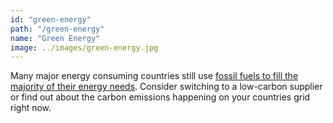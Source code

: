 ```yaml
---
id: "green-energy"
path: "/green-energy"
name: "Green Energy"
image: ../images/green-energy.jpg
---
```

Many major energy consuming countries still use [fossil fuels to fill the majority of their energy needs](https://en.wikipedia.org/wiki/List_of_countries_by_electricity_production_from_renewable_sources). Consider switching to a low-carbon supplier or find out about the carbon emissions happening on your countries grid right now.
